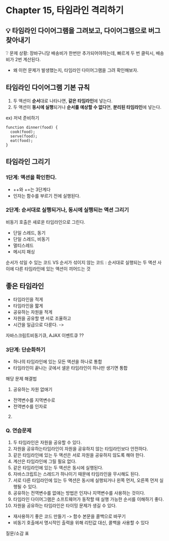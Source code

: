 # Chapter 15, 타임라인 격리하기


## 💡 타임라인 다이어그램을 그려보고, 다이어그램으로 버그 찾아내기


❔ 문제 상황: 장바구니당 배송비가 한번만 추가되어야하는데, 빠르게 두 번 클릭시, 배송비가 2번 계산된다.
- 왜 이런 문제가 발생했는지, 타임라인 다이어그램을 그려 확인해보자.


## 타임라인 다이어그램 기본 규칙
1. 두 액션이 **순서**대로 나타나면, **같은 타임라인**에 넣는다.
2. 두 액션이 **동시에 실행**되거나 **순서를 예상할 수 없다**면, **분리된 타임라인**에 넣는다.

ex) 저녁 준비하기
```
function dinner(food) {
  cook(food);
  serve(food);
  eat(food);
}
```


## 타임라인 그리기

### 1단계: 액션을 확인한다.
- ++와 +=는 3단계다
- 인자는 함수를 부르기 전에 실행된다.


### 2단계: 순서대로 실행되거나, 동시에 실행되는 액션 그리기
비동기 호출은 새로운 타임라인으로 그린다.
- 단일 스레드, 동기
- 단일 스레드, 비동기
- 멀티스레드
- 메시지 패싱

순서가 섞일 수 있는 코드 VS 순서가 섞이지 않는 코드
: 순서대로 실행되는 두 액션 사이에 다른 타임라인에 있는 액션이 끼어드는 것


## 좋은 타임라인
- 타임라인을 적게
- 타임라인을 짧게
- 공유하는 자원을 적게
- 자원을 공유할 땐 서로 조율하고
- 시간을 일급으로 다룬다. ->

자바스크림트비동기큐, AJAX 이벤트큐 ??

### 3단계: 단순화하기
- 하나의 타임라인에 있는 모든 액션을 하나로 통합
- 타임라인이 끝나는 곳에서 샐운 타임라인이 하나만 생기면 통합

해당 문제 해결법
1. 공유하는 자원 없애기
  - 전역변수를 지역변수로
  - 전역변수를 인자로
2. 


### Q. 연습문제
1. 두 타임라인은 자원을 공유할 수 있다.
2. 자원을 공유하는타임라인이 자원을 공유하지 않는 타임라인보다 안전하다.
3. 같은 타임라인에 있는 두 액션은 서로 자원을 공유하지 않도록 해야 한다.
4. 계산은 타임라인에 그릴 필요 없다.
5. 같은 타임라인에 있는 두 액션은 동시에 실행된다.
6. 자바스크립트는 스레드가 하나이기 때문에 타임라인을 무시해도 된다.
7. 서로 다른 타임라인에 있는 두 액션은 동시에 실행되거나 왼쪽 먼저, 오른쪽 먼저 실행될 수 있다.
8. 공유하는 전역변수를 없애는 방법은 인자나 지역변수를 사용하는 것이다.
9. 타임라인 다이어그램은 소프트웨어가 동작할 때 실행 가능한 순서를 이해하기 좋다.
10. 자원을 공유하는 타임라인은 타이밍 문제가 생길 수 있다.

+ 재사용하기 좋은 코드 만들기 -> 함수 본문을 콜백으로 바꾸기
+ 비동기 호출에서 명시적인 출력을 위해 리턴값 대신, 콜백을 사용할 수 있다

질문/소감
표

